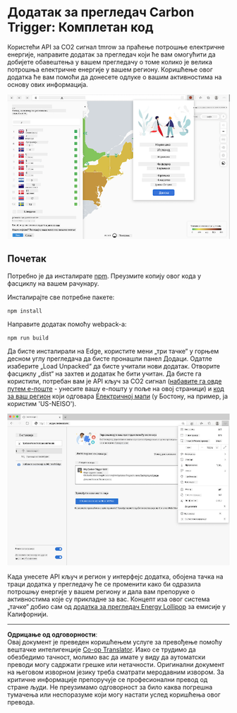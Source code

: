 <!--
CO_OP_TRANSLATOR_METADATA:
{
  "original_hash": "21b364c158c8e4f698de65eeac16c9fe",
  "translation_date": "2025-08-28T10:12:32+00:00",
  "source_file": "5-browser-extension/solution/translation/README.ms.md",
  "language_code": "sr"
}
-->
# Додатак за прегледач Carbon Trigger: Комплетан код

Користећи API за CO2 сигнал tmrow за праћење потрошње електричне енергије, направите додатак за прегледач који ће вам омогућити да добијете обавештења у вашем прегледачу о томе колико је велика потрошња електричне енергије у вашем региону. Коришћење овог додатка ће вам помоћи да донесете одлуке о вашим активностима на основу ових информација.

![снимак додатка за прегледач](../../../../../translated_images/extension-screenshot.0e7f5bfa110e92e3875e1bc9405edd45a3d2e02963e48900adb91926a62a5807.sr.png)

## Почетак

Потребно је да инсталирате [npm](https://npmjs.com). Преузмите копију овог кода у фасциклу на вашем рачунару.

Инсталирајте све потребне пакете:

```
npm install
```

Направите додатак помоћу webpack-а:

```
npm run build
```

Да бисте инсталирали на Edge, користите мени „три тачке“ у горњем десном углу прегледача да бисте пронашли панел Додаци. Одатле изаберите „Load Unpacked“ да бисте учитали нови додатак. Отворите фасциклу „dist“ на захтев и додатак ће бити учитан. Да бисте га користили, потребан вам је API кључ за CO2 сигнал ([набавите га овде путем е-поште](https://www.co2signal.com/) - унесите вашу е-пошту у поље на овој страници) и [код за ваш регион](http://api.electricitymap.org/v3/zones) који одговара [Електричној мапи](https://www.electricitymap.org/map) (у Бостону, на пример, ја користим 'US-NEISO').

![преузимање](../../../../../translated_images/install-on-edge.78634f02842c48283726c531998679a6f03a45556b2ee99d8ff231fe41446324.sr.png)

Када унесете API кључ и регион у интерфејс додатка, обојена тачка на траци додатка у прегледачу ће се променити како би одразила потрошњу енергије у вашем региону и дала вам препоруке о активностима које су прикладне за вас. Концепт иза овог система „тачке“ добио сам од [додатка за прегледач Energy Lollipop](https://energylollipop.com/) за емисије у Калифорнији.

---

**Одрицање од одговорности**:  
Овај документ је преведен коришћењем услуге за превођење помоћу вештачке интелигенције [Co-op Translator](https://github.com/Azure/co-op-translator). Иако се трудимо да обезбедимо тачност, молимо вас да имате у виду да аутоматски преводи могу садржати грешке или нетачности. Оригинални документ на његовом изворном језику треба сматрати меродавним извором. За критичне информације препоручује се професионални превод од стране људи. Не преузимамо одговорност за било каква погрешна тумачења или неспоразуме који могу настати услед коришћења овог превода.